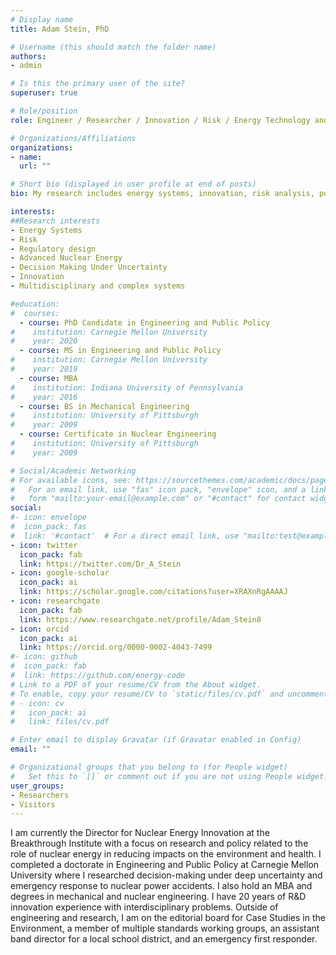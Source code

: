 ```yaml
---
# Display name
title: Adam Stein, PhD

# Username (this should match the folder name)
authors:
- admin

# Is this the primary user of the site?
superuser: true

# Role/position
role: Engineer / Researcher / Innovation / Risk / Energy Technology and Policy 

# Organizations/Affiliations
organizations:
- name:
  url: ""

# Short bio (displayed in user profile at end of posts)
bio: My research includes energy systems, innovation, risk analysis, policy solutions, and deep uncertainty.

interests:
##Research interests 
- Energy Systems
- Risk
- Regulatory design
- Advanced Nuclear Energy
- Decision Making Under Uncertainty 
- Innovation
- Multidisciplinary and complex systems 

#education:
#  courses:
  - course: PhD Candidate in Engineering and Public Policy
#    institution: Carnegie Mellon University
#    year: 2020
  - course: MS in Engineering and Public Policy 
#    institution: Carnegie Mellon University
#    year: 2019
  - course: MBA 
#    institution: Indiana University of Pennsylvania
#    year: 2016    
  - course: BS in Mechanical Engineering
#    institution: University of Pittsburgh
#    year: 2009
  - course: Certificate in Nuclear Engineering
#    institution: University of Pittsburgh
#    year: 2009  

# Social/Academic Networking
# For available icons, see: https://sourcethemes.com/academic/docs/page-builder/#icons
#   For an email link, use "fas" icon pack, "envelope" icon, and a link in the
#   form "mailto:your-email@example.com" or "#contact" for contact widget.
social:
#- icon: envelope
#  icon_pack: fas
#  link: '#contact'  # For a direct email link, use "mailto:test@example.org".
- icon: twitter
  icon_pack: fab
  link: https://twitter.com/Dr_A_Stein
- icon: google-scholar
  icon_pack: ai
  link: https://scholar.google.com/citations?user=XRAXnRgAAAAJ
- icon: researchgate
  icon_pack: fab
  link: https://www.researchgate.net/profile/Adam_Stein8
- icon: orcid
  icon_pack: ai
  link: https://orcid.org/0000-0002-4043-7499
#- icon: github
#  icon_pack: fab
#  link: https://github.com/energy-code
# Link to a PDF of your resume/CV from the About widget.
# To enable, copy your resume/CV to `static/files/cv.pdf` and uncomment the lines below.
# - icon: cv
#   icon_pack: ai
#   link: files/cv.pdf

# Enter email to display Gravatar (if Gravatar enabled in Config)
email: ""

# Organizational groups that you belong to (for People widget)
#   Set this to `[]` or comment out if you are not using People widget.
user_groups:
- Researchers
- Visitors
---
```


I am currently the Director for Nuclear Energy Innovation at the Breakthrough Institute with a focus on research and policy related to the role of nuclear energy in reducing impacts on the environment and health. 
I completed a doctorate in Engineering and Public Policy at Carnegie Mellon University where I researched decision-making under deep uncertainty and emergency response to nuclear power accidents. I also hold an MBA and degrees in mechanical and nuclear engineering. I have 20 years of R&D innovation experience with interdisciplinary problems. 
Outside of engineering and research, I am on the editorial board for Case Studies in the Environment, a member of multiple standards working groups, an assistant band director for a local school district, and an emergency first responder. 


